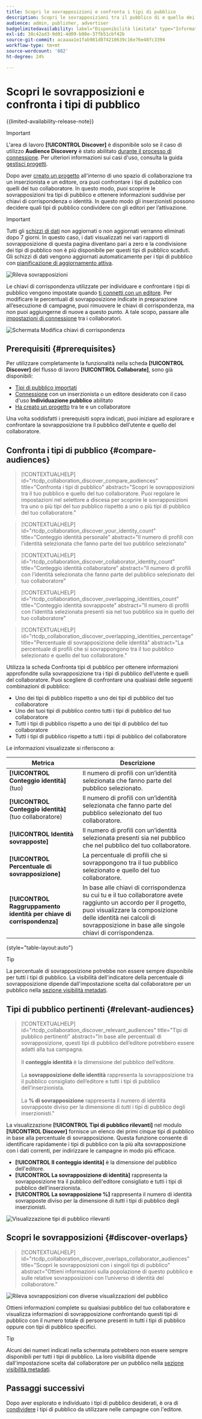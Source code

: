 ```yaml
---
title: Scopri le sovrapposizioni e confronta i tipi di pubblico
description: Scopri le sovrapposizioni tra il pubblico di e quello dei tuoi collaboratori. Scopri come scoprire i tipi di pubblico migliori da utilizzare nelle campagne.
audience: admin, publisher, advertiser
badgelimitedavailability: label="Disponibilità limitata" type="Informative" url="https://helpx.adobe.com/legal/product-descriptions/real-time-customer-data-platform-collaboration.html newtab=true"
exl-id: 38c42ad3-9d01-4d09-b80e-37fb51cbf42b
source-git-commit: acaaaa1e1fab981d874210639c16e76e48fc3394
workflow-type: tm+mt
source-wordcount: '882'
ht-degree: 24%

---
```


# Scopri le sovrapposizioni e confronta i tipi di pubblico

{{limited-availability-release-note}}

>[!IMPORTANT]
>
>L&#39;area di lavoro **[!UICONTROL Discover]** è disponibile solo se il caso di utilizzo **Audience Discovery** è stato abilitato [durante il processo di connessione](../connect/establishing-connections.md#connection-settings). Per ulteriori informazioni sui casi d&#39;uso, consulta la guida [gestisci progetti](./manage-projects.md#project-use-cases).

Dopo aver [creato un progetto](/help/guide/collaborate/manage-projects.md) all&#39;interno di uno spazio di collaborazione tra un inserzionista e un editore, ora puoi confrontare i tipi di pubblico con quelli del tuo collaboratore. In questo modo, puoi scoprire le sovrapposizioni tra tipi di pubblico e ottenere informazioni suddivise per chiavi di corrispondenza o identità. In questo modo gli inserzionisti possono decidere quali tipi di pubblico condividere con gli editori per l’attivazione.

>[!IMPORTANT]
>
>Tutti gli [schizzi di dati](/help/guide/glossary.md#sketches) non aggiornati o non aggiornati verranno eliminati dopo 7 giorni. In questo caso, i dati visualizzati nei vari rapporti di sovrapposizione di questa pagina diventano pari a zero e la condivisione dei tipi di pubblico non è più disponibile per questi tipi di pubblico scaduti. Gli schizzi di dati vengono aggiornati automaticamente per i tipi di pubblico con [pianificazione di aggiornamento attiva](/help/guide/setup/onboard-audiences.md#schedule).

![Rileva sovrapposizioni](/help/assets/collaborate/discover-overlaps/discover-overlaps.png)

Le chiavi di corrispondenza utilizzate per individuare e confrontare i tipi di pubblico vengono impostate quando [ti connetti con un editore](/help/guide/connect/establishing-connections.md#connection-settings). Per modificare le percentuali di sovrapposizione indicate in preparazione all’esecuzione di campagne, puoi rimuovere le chiavi di corrispondenza, ma non puoi aggiungerne di nuove a questo punto. A tale scopo, passare alle [impostazioni di connessione](/help/guide/connect/establishing-connections.md#connection-settings) tra i collaboratori.

![Schermata Modifica chiavi di corrispondenza](/help/assets/collaborate/discover-overlaps/edit-match-keys.png)

## Prerequisiti {#prerequisites}

Per utilizzare completamente la funzionalità nella scheda **[!UICONTROL Discover]** del flusso di lavoro **[!UICONTROL Collaborate]**, sono già disponibili:

* [Tipi di pubblico importati](/help/guide/setup/onboard-audiences.md)
* [Connessione](/help/guide/connect/establishing-connections.md) con un inserzionista o un editore desiderato con il caso d&#39;uso **Individuazione pubblico** abilitato
* [Ha creato un progetto](/help/guide/collaborate/manage-projects.md) tra te e un collaboratore

Una volta soddisfatti i prerequisiti sopra indicati, puoi iniziare ad esplorare e confrontare la sovrapposizione tra il pubblico dell’utente e quello del collaboratore.

## Confronta i tipi di pubblico {#compare-audiences}

>[!CONTEXTUALHELP]
>id="rtcdp_collaboration_discover_compare_audiences"
>title="Confronta i tipi di pubblico"
>abstract="Scopri le sovrapposizioni tra il tuo pubblico e quello del tuo collaboratore. Puoi regolare le impostazioni nel selettore a discesa per scoprire le sovrapposizioni tra uno o più tipi del tuo pubblico rispetto a uno o più tipi di pubblico del tuo collaboratore."

>[!CONTEXTUALHELP]
>id="rtcdp_collaboration_discover_your_identity_count"
>title="Conteggio identità personale"
>abstract="Il numero di profili con l’identità selezionata che fanno parte del tuo pubblico selezionato"

>[!CONTEXTUALHELP]
>id="rtcdp_collaboration_discover_collaborator_identity_count"
>title="Conteggio identità collaboratore"
>abstract="Il numero di profili con l’identità selezionata che fanno parte del pubblico selezionato del tuo collaboratore"

>[!CONTEXTUALHELP]
>id="rtcdp_collaboration_discover_overlapping_identities_count"
>title="Conteggio identità sovrapposte"
>abstract="Il numero di profili con l’identità selezionata presenti sia nel tuo pubblico sia in quello del tuo collaboratore"

>[!CONTEXTUALHELP]
>id="rtcdp_collaboration_discover_overlapping_identities_percentage"
>title="Percentuale di sovrapposizione delle identità"
>abstract="La percentuale di profili che si sovrappongono tra il tuo pubblico selezionato e quello del tuo collaboratore."

Utilizza la scheda Confronta tipi di pubblico per ottenere informazioni approfondite sulla sovrapposizione tra i tipi di pubblico dell’utente e quelli del collaboratore. Puoi scegliere di confrontare una qualsiasi delle seguenti combinazioni di pubblico:

* Uno dei tipi di pubblico rispetto a uno dei tipi di pubblico del tuo collaboratore
* Uno dei tuoi tipi di pubblico contro tutti i tipi di pubblico del tuo collaboratore
* Tutti i tipi di pubblico rispetto a uno dei tipi di pubblico del tuo collaboratore
* Tutti i tipi di pubblico rispetto a tutti i tipi di pubblico del collaboratore

Le informazioni visualizzate si riferiscono a:

| Metrica | Descrizione |
|---------|----------|
| **[!UICONTROL Conteggio identità]** (tuo) | Il numero di profili con un’identità selezionata che fanno parte del pubblico selezionato. |
| **[!UICONTROL Conteggio identità]** (tuo collaboratore) | Il numero di profili con un’identità selezionata che fanno parte del pubblico selezionato del tuo collaboratore. |
| **[!UICONTROL Identità sovrapposte]** | Il numero di profili con un’identità selezionata presenti sia nel pubblico che nel pubblico del tuo collaboratore. |
| **[!UICONTROL Percentuale di sovrapposizione]** | La percentuale di profili che si sovrappongono tra il tuo pubblico selezionato e quello del tuo collaboratore. |
| **[!UICONTROL Raggruppamento identità per chiave di corrispondenza]** | In base alle chiavi di corrispondenza su cui tu e il tuo collaboratore avete raggiunto un accordo per il progetto, puoi visualizzare la composizione delle identità nei calcoli di sovrapposizione in base alle singole chiavi di corrispondenza. |

{style="table-layout:auto"}

>[!TIP]
>
>La percentuale di sovrapposizione potrebbe non essere sempre disponibile per tutti i tipi di pubblico. La visibilità dell&#39;indicatore della percentuale di sovrapposizione dipende dall&#39;impostazione scelta dal collaboratore per un pubblico nella [sezione visibilità metadati](/help/guide/setup/onboard-audiences.md#metadata-visibility).

## Tipi di pubblico pertinenti {#relevant-audiences}

>[!CONTEXTUALHELP]
>id="rtcdp_collaboration_discover_relevant_audiences"
>title="Tipi di pubblico pertinenti"
>abstract="In base alle percentuali di sovrapposizione, questi tipi di pubblico dell’editore potrebbero essere adatti alla tua campagna. <br><br> Il <b>conteggio identità</b> è la dimensione del pubblico dell’editore. <br><br> La <b>sovrapposizione delle identità</b> rappresenta la sovrapposizione tra il pubblico consigliato dell’editore e tutti i tipi di pubblico dell’inserzionista. <br><br> La <b>% di sovrapposizione</b> rappresenta il numero di identità sovrapposte diviso per la dimensione di <i>tutti</i> i tipi di pubblico degli inserzionisti."

La visualizzazione **[!UICONTROL Tipi di pubblico rilevanti]** nel modulo **[!UICONTROL Discover]** fornisce un elenco dei primi cinque tipi di pubblico in base alla percentuale di sovrapposizione. Questa funzione consente di identificare rapidamente i tipi di pubblico con la più alta sovrapposizione con i dati correnti, per indirizzare le campagne in modo più efficace.

* **[!UICONTROL Il conteggio identità]** è la dimensione del pubblico dell&#39;editore.
* **[!UICONTROL La sovrapposizione di identità]** rappresenta la sovrapposizione tra il pubblico dell&#39;editore consigliato e tutti i tipi di pubblico dell&#39;inserzionista.
* **[!UICONTROL La sovrapposizione %]** rappresenta il numero di identità sovrapposte diviso per la dimensione di *tutti* i tipi di pubblico degli inserzionisti.

![Visualizzazione tipi di pubblico rilevanti](/help/assets/collaborate/discover-overlaps/relevant-audiences-highlighted.png)

## Scopri le sovrapposizioni {#discover-overlaps}

>[!CONTEXTUALHELP]
>id="rtcdp_collaboration_discover_overlaps_collaborator_audiences"
>title="Scopri le sovrapposizioni con i singoli tipi di pubblico"
>abstract="Ottieni informazioni sulla popolazione di questo pubblico e sulle relative sovrapposizioni con l’universo di identità del collaboratore."

![Rileva sovrapposizioni con diverse visualizzazioni del pubblico](/help/assets/collaborate/discover-overlaps/discover-overlaps-cards-view.png)

Ottieni informazioni complete su qualsiasi pubblico del tuo collaboratore e visualizza informazioni di sovrapposizione confrontando questi tipi di pubblico con il numero totale di persone presenti in tutti i tipi di pubblico oppure con tipi di pubblico specifici.

>[!TIP]
>
>Alcuni dei numeri indicati nella schermata potrebbero non essere sempre disponibili per tutti i tipi di pubblico. La loro visibilità dipende dall&#39;impostazione scelta dal collaboratore per un pubblico nella [sezione visibilità metadati](/help/guide/setup/onboard-audiences.md#metadata-visibility).

## Passaggi successivi

Dopo aver esplorato e individuato i tipi di pubblico desiderati, è ora di [condividere](/help/guide/collaborate/share.md) i tipi di pubblico da utilizzare nelle campagne con l&#39;editore.
